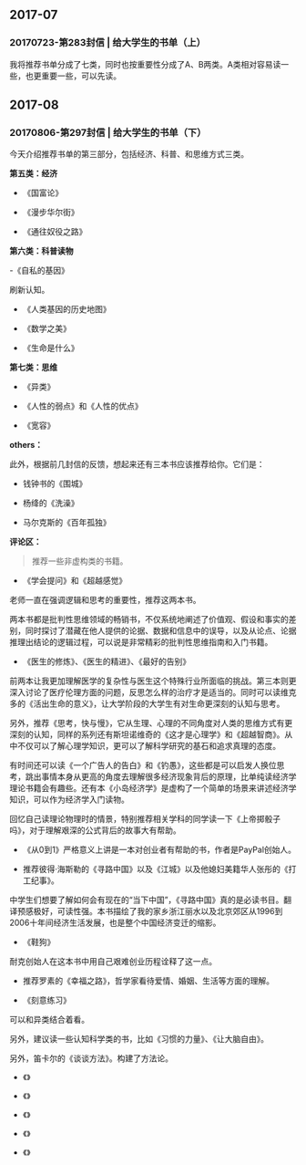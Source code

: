 



## 2017-07

### 20170723-第283封信 | 给大学生的书单（上）

我将推荐书单分成了七类，同时也按重要性分成了A、B两类。A类相对容易读一些，也更重要一些，可以先读。




## 2017-08

### 20170806-第297封信 | 给大学生的书单（下）

今天介绍推荐书单的第三部分，包括经济、科普、和思维方式三类。

**第五类：经济**

- 《国富论》


- 《漫步华尔街》



- 《通往奴役之路》



**第六类：科普读物**

-《自私的基因》

刷新认知。











- 《人类基因的历史地图》




- 《数学之美》


- 《生命是什么》



**第七类：思维**



- 《异类》

- 《人性的弱点》和《人性的优点》

- 《宽容》


**others：**

此外，根据前几封信的反馈，想起来还有三本书应该推荐给你。它们是：


- 钱钟书的《围城》

- 杨绛的《洗澡》

- 马尔克斯的《百年孤独》



**评论区：**

> 推荐一些非虚构类的书籍。

- 《学会提问》和《超越感觉》

老师一直在强调逻辑和思考的重要性，推荐这两本书。

两本书都是批判性思维领域的畅销书，不仅系统地阐述了价值观、假设和事实的差别，同时探讨了潜藏在他人提供的论据、数据和信息中的误导，以及从论点、论据推理出结论的逻辑过程，可以说是非常精彩的批判性思维指南和入门书籍。

- 《医生的修炼》、《医生的精进》、《最好的告别》

前两本让我更加理解医学的复杂性与医生这个特殊行业所面临的挑战。第三本则更深入讨论了医疗伦理方面的问题，反思怎么样的治疗才是适当的。同时可以读维克多的《活出生命的意义》，让大学阶段的大学生有对生命更深刻的认知与思考。

另外，推荐《思考，快与慢》，它从生理、心理的不同角度对人类的思维方式有更深刻的认知，同样的系列还有斯坦诺维奇的《这才是心理学》和《超越智商》。从中不仅可以了解心理学知识，更可以了解科学研究的基石和追求真理的态度。


有时间还可以读《一个广告人的告白》和《钓愚》，这些都是可以启发人换位思考，跳出事情本身从更高的角度去理解很多经济现象背后的原理，比单纯读经济学理论书籍会有趣些。还有本《小岛经济学》是虚构了一个简单的场景来讲述经济学知识，可以作为经济学入门读物。

回忆自己读理论物理时的情景，特别推荐相关学科的同学读一下《上帝掷骰子吗》，对于理解艰深的公式背后的故事大有帮助。

- 《从0到1》严格意义上讲是一本对创业者有帮助的书，作者是PayPal创始人。


- 推荐彼得·海斯勒的《寻路中国》以及《江城》以及他媳妇美籍华人张彤的《打工纪事》。

中学生们想要了解如何会有现在的“当下中国”，《寻路中国》真的是必读书目。翻译预感极好，可读性强。本书描绘了我的家乡浙江丽水以及北京郊区从1996到2006十年间经济生活发展，也是整个中国经济变迁的缩影。


- 《鞋狗》

耐克创始人在这本书中用自己艰难创业历程诠释了这一点。

- 推荐罗素的《幸福之路》，哲学家看待爱情、婚姻、生活等方面的理解。

- 《刻意练习》

可以和异类结合着看。

另外，建议读一些认知科学类的书，比如《习惯的力量》、《让大脑自由》。

另外，笛卡尔的《谈谈方法》。构建了方法论。

- 《》

- 《》

- 《》

- 《》

- 《》








